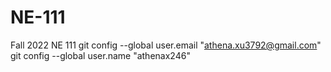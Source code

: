# NE-111
Fall 2022 NE 111 
git config --global user.email "athena.xu3792@gmail.com"
git config --global user.name "athenax246"
